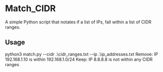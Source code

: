 # Match_CIDR
A simple Python script that notates if a list of IPs, fall within a list of CIDR ranges.

## Usage
python3 match.py --cidr .\cidr_ranges.txt --ip .\ip_addresses.txt
Remove: IP 192.168.1.10 is within 192.168.1.0/24
Keep: IP 8.8.8.8 is not within any CIDR ranges
